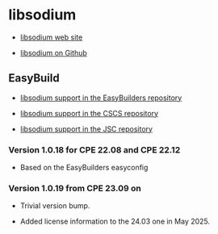 # libsodium

  * [libsodium web site](https://doc.libsodium.org/)

  * [libsodium on Github](https://github.com/jedisct1/libsodium)


## EasyBuild

  * [libsodium support in the EasyBuilders repository](https://github.com/easybuilders/easybuild-easyconfigs/tree/develop/easybuild/easyconfigs/l/libsodium)

  * [libsodium support in the CSCS repository](https://github.com/eth-cscs/production/tree/master/easybuild/easyconfigs/l/libsodium)

  * [libsodium support in the JSC repository](https://github.com/easybuilders/JSC/tree/2022/Golden_Repo/l/libsodium)


### Version 1.0.18 for CPE 22.08 and CPE 22.12

-   Based on the EasyBuilders easyconfig


### Version 1.0.19 from CPE 23.09 on

-   Trivial version bump.

-   Added license information to the 24.03 one in May 2025.
